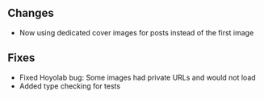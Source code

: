 ## Changes
- Now using dedicated cover images for posts instead of the first image

## Fixes
- Fixed Hoyolab bug: Some images had private URLs and would not load
- Added type checking for tests
